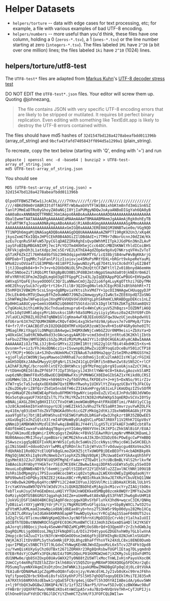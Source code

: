 # Helper Datasets

* `helpers/torture` -- data with edge cases for text processing, etc; for example, a file with various examples of bad UTF-8 encoding.
* `helpers/numbers` -- more useful than you'd think, these files have one column, holding a 0 (`zeros-*.tsv`), a 1 (`ones-*.tsv`) or the line number starting at zero (`integers-*.tsv`). The files labeled `1Mi` have `2^20` (a bit over one million) lines; the files labeled `1ki` have `2^10` (1024) lines.


## helpers/torture/utf8-test

The `UTF8-test*` files are adapted from [Markus Kuhn](http://www.cl.cam.ac.uk/~mgk25/)'s [UTF-8 decoder stress test](http://www.cl.cam.ac.uk/~mgk25/ucs/examples/UTF-8-test.txt)

DO NOT EDIT the `UTF8-test*.json` files. Your editor will screw them up. Quoting @johnezang,

> The file contains JSON with very specific UTF-8 encoding errors that are likely to be stripped or mutilated. It requires bit perfect binary replication. Even editing with something like TextEdit.app is likely to destroy the UTF-8 errors contained within.

The files should have md5 hashes of `32d1547bd128a4278abeafbdd011396b` (array_of_string) and `9bcfa43fafd7405843ff094d5a1299a1` (plain_string). 

To recreate, copy the text below (starting with 'Q', ending with '=') and run

    pbpaste | openssl enc -d -base64 | bunzip2 > UTF8-test-array_of_string.json
    md5 UTF8-test-array_of_string.json

You should see

    MD5 (UTF8-test-array_of_string.json) = 32d1547bd128a4278abeafbdd011396b

```
QlpoOTFBWSZTWSw1iJcACbL////7YXn/////f//Orj////X/////////////////
////4BKd90m0rUABR33tdffAGFRTrWbAwabVVTFlWzBAixhbKtm8nfd3mGiSn6SZ
TanlPJMmEaDTRo0yGhoyZA0aNGjI0YjIaPUMgyNDQwJoAyaANBoDIGgYah6QA0yB
oAA0aBoxANNBAQQTTRNNIJ6m1Aepo0AABoAaAAAeoAAAADQAAAAAAAAAAAAAAAAA
ObalEwmmTAATAAAAARgAAAAAAEaMAAmAAAmTBMAAABMAmmJgAAAmAjRgk0ohEyTB
TaTaRT9KfqJoaaAA0NAyHqaABoAAAaGjRiAABoAGmgAAAAAAAAAAAGgAMmoAAAAA
AAAAAAAAAAAAAAAAAAAAAAAAAAxGmIGQ0aAAAAJERE0AQ1M1NNBTwie0o/VGg9QD
TT1NPQh6mgaMjQNAGagADQBoAAAAGgDQ8UAAAAAAAaAZNPTT19RgK92Un3/xKq4K
jkyoZxmGTKxIQQxJHPtCEkR0B4AOGiZIlDBdAdI+i7TM9r7dNorUcnnJ0dZ1W/Kk
azEu7cqnRu5FAFuW57pyCGlqDAEZIRkRghEsQvpOWhhMIITpkJJGdP6n3NnZLAvP
jaySFoBIBpMBGkNIXMj7ec1PcYOJTm4HXH5ejCcc64DCcMBIhKNWlYhldICoiBHS
CRFVkjq8nDh3L1atXdpzJmCs5ErVE2LKThEA4qdZOp6e9pXvQ7NKrsqVFHvZvToT
qSTzKF6ZkIZl76Hh6A9bfSb23HkOdqipehNkMTYG/icQ38bjSB4nwFWvBgKKArjG
O8PDab+TIqqMRc7sGFanlPJizIioiovje45MoPsMRtYDXL+bRGrt9xkpeReYauMi
WMo82zsOVUa4TiSE3MPNbr4E18FPIJugwuNOzyPLqE7O4tLVsCXc6dYXlyGI2B4T
ljtJJDoq0k04+9+7+3+v+b2OXbONiOL5PnZHzQttCFZWFtltlZv018bnydA6emHm
9bvC5NOoeZiTiRQbiMtfAXgBpBU30BSJPd8B2mtnNgpUSmaXda8t0jkNEXr0m62l
HFxYRRYdCOFmJmZQqDLmqUd3gO7FGpgPC2s43LJpIqQEKAppPQCwPBUG+EHVgwQk
GWVxqSYQaFEjhxyeOOOOlC3QrILaNNwnCmOjZp22io6fg4LuyKgOTthzi7GDyfMH
m9E2EhsyySuLb7cydQrtrt26+JlilBr3Q2Dng0NvlebJCEgcM38JsBtbhbhRt+7I
E5nMFQVJVBW2Mr5csLSng+dgBMpviaYKtsihxVMd7Y+1pcOI3NHAgwCHUuqgyDJP
J9cLEk4HbcMTUjDwayBfhZeOuWWO7J9NZu2AmwqyyKyJIwNc5xZEE6VpdQ7ZoSNG
LShWFWq28wlNFwpiGyeJXngMFGVUQVd4lOUOYgLphSkRmHCLNRABDgpDEKcs1nLZ
Rp0HH1aA8UCyq+GemVzObKN2iQ606O7S5GtdzcUCk1DgtlKT8kZbKTgZ6Xam8QV2
C7qGKokLbithimK9y3GcTnduadzmupru6+Ex4WnCyKcyuV52hBqzs+IOZDNfiA6Q
wfGs1dqtUHRlabgsyMrLbUusksc1bRrh8aSUMHizyiiyiy5Kusz0a242hYG9FcDh
JVlaUCLHZR8ZLXO2h87qNBW1GlCqKma4wFXBJEEoUdGSFqw3UwzUCjeubkpdwVU1
6fU6rar63X7HZ7QUMH3N0RvCRQvf4OHi4xg3k5eYdz9A/p6uvs7e7v8PHy8/T19v
f4+fr7/FrCAACBEdTzkIO2DQkDEHTMFxXQaSR3zoW33evR+K5s6P4GRy0ohe0ITC
3MGaglRKiYXqpSlLONMqUiBA4wgwi3HQMXdWNjCvW6GZ2Ur0NM9eisi+ZbXsYa+D
y4OkxGkC3a0tRCN0w0kd33cOAcwsgyAAMJ8rvcmd3dnd3tjntRtu63K2KhljIbtb
teFbu2ZTRmjNMTEQN5iSSZpJMzEzMzMzMyAAIYYiIcQhDCHGEAiAhyACABwIAAAA
AAAAAAAIiOJzTNLi3JjBnGcGMYxi2220HI1RttjVG22glGtfBi4t4bdHK15+Xs+6
Ovsnm+fv+iz3/FhJ4odDN6cz1s+ISvwnp0LDRwZxiQ3RYoqGzDceBuY501zCTP18
LY/fMJPj+96OciA+SJhDvsNUmkMuCYZENAu67uk09Ha2qqrZzSeIMhz4M6GSSYm2
+gjoFlyGzCWd9NjSwyaMawoo1hRRhaE7ucddhmGjIcdCu2lmA0IIsYKlpCrFGIXE
smGHSOQ8kzJA0wGMwyyUjQFgNrLISJmZ41CgLQYURfi5nB9wnZwt8zSNS2C+rlCF
LAIhAF3LMgC/bcrooXhlxtEY2cBHtWhcsjg9fMzFmqjpbrg9IuoUAjsaZzCYJHLs
FrtDbHnQREI6lBuZPf65F7fJIpT3hSpcyiJ43htlYWWr6C0+5kAvLgAozxkSlAMI
uwp6zNRcBWmFF8xR5dBwUECQHDNNwFXsjPVMHWGCX0EDeGIbSAZ1xYKikd0LCRSI
sUGMWHclDLJlIKAJ9Hz+h896GY+Zyf6OVVMsLfKFDExY+J+Hj5+DxNSo/9tirZ1v
XTW7rqScTa5JvdqXxODXb8W7QxtEMRnYRwohy1UIKVlYtZVayqzUCBxYfbJFkCGy
sZ6u2D6y8riZ8fQzrZ5d1m5nsbEfH6cZ31kAxHPrgyS63ixLFiKmUDqzIZSvSOfM
6q+GHNaQFZ6shWEWE4pPXebu8FM9KY0gwNYciepOxEuZLVIxLEJnPdu5BOJdVWOo
9Gx5otqkuqaUF7XGtQZslTL7Tx7RiYRZw3tCN382nMahWXp53qmERDvSCVxI0YSy
mBNALjAXGLZ0HJgBHXIIlCCTVxOtWKimoWGWoBMqn4tFRkUDBTimi/PA6V1yCC1g
sJz8CAzm6kmIbYxmhVopyrUJEjnWEZIkk5Ju9hu2TkfESa8Rt3mvrzyuYwRZOLFk
my41Em/q03iEmXTdsZkVTQNGKAd9hc6icGZFzMkUg2dtKiJIbxhWB06AG8kjFF2N
aaa9TgO7aj7btjBIaRhWShusEYGE5WGYaMsDLbRGaFvQw3JhgkzrtBR35ZBQwEE5
sXGxUbgICoJhZiQlcX3lrmI4FGMoW8yDlAqQVCLoPDA7JR0Xf11V2RhK7IGpV8sY
qNNmiDjAMBKWKhVMzdlE3hFwAqiBmBEBiJY44YilLgXSTLV1FkAEF3xWRIcbt8Ta
64UfEmmOIxwxoFvabhAqqTBqosynYIG4my986YVVeiIKJXPIcZhkSNlBiGF/EUAJ
FbyCHA1mudEzBgWnirIXMcqGgstZmGRAc+FBVkSlEAwYRUrLmpNrvMM4K3KDamLJ
NU00AmoocMhIJhoylzpmBUarsjWCMG2khxvAJ3kJDn3IbDzE6cPOwEgcCwPYmBBQ
25Awszxigq5pBEEFIxkRLWrWVSiCydLOc5aWUs2IcckNysitMajc6WiIwSHC8ELh
giINiSGm8l+ddoo02xVrlwMRLqTUROnlkcTibjWYvUcTrvOduwycgu48XoVea2kS
FdQkRAbI1Ro0D2YcElUQFkBgGLmoZGK9Z5jtTxUWOPBjDEeBEOfYs4cbADKBkp0k
RNg5QjbNCKhiIq9sVRcNmeb2xYiophXZ53NqV8OpKjIMcUwa0IeXYGkAxqUh5hFV
EgsMmt03JZJu7JRDFNlUQSMTMghErFaAe+YZTEwDt1cYcUBcBmBLY4lS2hrlkvfW
ImBAoibiRYAbyYYHGkTer7SEdCMCE0kCZBwAwIAxqiDDPA5sGEWYa5yDLy5SeOI0
HeuoLoEqBNWBxNDt9/l6emHjjynDltSIDEeY22Y1Eh58lu2ZZavlNCtNNt109U1B
3shRs1bdMpmgVyi7PSIuva6WcocbWtxiq02xtgNua2LWEXXnOWEyZgHDqdaoNjYr
NPU9bwkdInDPQkyJENZZE2jK4auXBCrrMyNOIcRkak3kkwJE7XRuYCbuVEkQ11NW
brcHBvDwk26Mby6q4YccNMPYi2C24mKIOYuoJJQSVUlMci1iBbHaXCRS8LlULbYS
IrcYaKVVma8W97QVYklW3dVJtsJiQUKQZBbDhExMjAgibcM1cvcYryZIAGjtbO6s
TebTlxuHJsyChFmGEmDmsLuHQlYYTUHJnWOEKke05MBg08zcmk0WQYrIMFYa2w2H
OoMziykQ0TU5B6GRGYJqgahqk34IZm+uUmHRw4tA0xNAyES3FhNTJhw6g8vUHM18
jJokVGjDSFlDA8O4BKC8qIAg0FdezcgqwXQRvSYbFluYkX3hdN+wqcxC3IK/QNHq
7yDBiLwlrXXYjgWYBjYdrjPcYjLYNgKRG5M5vGFlgiGa/cy+SbpByWXCL7wtD2tu
qFVtmMJuKMLmad2omwNpio8bNjd6Eae8tyb+hns2TS3kW5r99pO0dyu282Mo1XCq
E2iNI7LdRVaylmIdGAk6KHMA9EapWFTmwWDyUykxcYrRCqIAq1SSaeF040UTS2ss
1d2g7cSG/8TicmusNWVgKpmQ20xnJycNOfbhrnXiMpDIEQzCrvkbjY1alhaIuUII
aDIBfhTEDButNN0WROChSgDFEC03KcMsmBWTClEJJmUh3ZkGxmDSaHDllK2YKSEY
pAJorqti0BQocijho4y4SewWnFNDZaMCpMMjOoS0brQd+Q3QpmXFr2rZchdGWbJq
QagRQiMUijgdO8OzoLJNg32FkNqD0lLd/DIs2YO4typoGZDGEhxhW0y7GLblwVnA
2Hopjc8cS4ZuuIY1stN3YcW+HDGmOO9se2m66gFhjEOFHIhgNcO2NJoKlnSUGUPc
VWjKJA3lItDVd0PLSytha5mNkjEPJQL8hgzBhaFfYhsVTk24XdLC8xi8ENE0Dumb
jqurIPNEpCs5NBCTtSTl9LGdxCYhNwgKEnN6JWnOZpooMzL6x5TcvJZF4FktQpd8
cu/YwmQisKUXyGyChz6UTBxt2671ZORHXr23Rg8QnRsbwTUGPlIEtag7DLyqmdnD
07EBrRdsYjCOwMYx3FQkzNUI4zTOMiDQoLP01HXMGW2m67jXZKMyJsGjEOxFdMTG
dU1NMw0e/qb8SVZOxpO8UAvGWXX2Ty0N88tZU5WTlxMocTnWLIvHjnPayoVXoc0K
2UmCCyt4mXRqTOZElbZZUrIklh68UcV15Q5ZUrgyMBXmP3O6XQOGp5FDCHzr2qEc
PD5umqTuymNXVAqmIXsDtzOnc2mFWNKi3ipakUMbwZMADBgGFpOqCdj0Lc8tVUkA
7EA1uBrQDNAMwA1pCZqpMhoOQ8nfuQcnjzy/KvWcdlHLJy21vb0sKxc99reJF6hn
VqfifpoeQZ0rbc9Xbx6i8sfsG5Xy6hPJfSl5H57qhDQToqoyDEEklMsiTEJ835xR
sA7RXthS0AMXh9zdEbwk1rgQaE5FC9/g4eLjGDeTl5h3OhYAIIABeidA/p6uv5WH
z+lj9ftbQX3wDGBwJJBKQP4/Nl5/1zf3Z2lNarP5/UYvwf5DJvQCszBWXWwc98uF
rFHBr8rjUQXFRf9wo/9NHEzKOs4tnWd1pA5rx4u7BzQ+NVQnVeTHh+CyTJUPIJjs
QlhOne0tUuFYdtDCYBGJlDCYiYZhmHCTZshH/F3JFOFCQLDWIlw=
```
